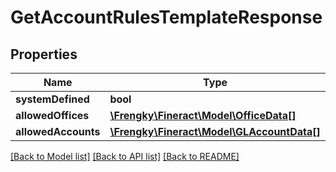 # GetAccountRulesTemplateResponse

## Properties
Name | Type | Description | Notes
------------ | ------------- | ------------- | -------------
**systemDefined** | **bool** |  | [optional] 
**allowedOffices** | [**\Frengky\Fineract\Model\OfficeData[]**](OfficeData.md) |  | [optional] 
**allowedAccounts** | [**\Frengky\Fineract\Model\GLAccountData[]**](GLAccountData.md) |  | [optional] 

[[Back to Model list]](../../README.md#documentation-for-models) [[Back to API list]](../../README.md#documentation-for-api-endpoints) [[Back to README]](../../README.md)

